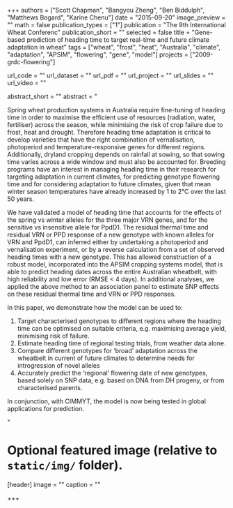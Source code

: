+++
authors = ["Scott Chapman", "Bangyou Zheng", "Ben Biddulph", "Matthews Bogard", "Karine Chenu"]
date = "2015-09-20"
image_preview = ""
math = false
publication_types = ["1"]
publication = "The 9th International Wheat Conferenc"
publication_short = ""
selected = false
title = "Gene-based prediction of heading time to target real-time and future climate adaptation in wheat"
tags = ["wheat", "frost", "heat", "Australia", "climate", "adaptation", "APSIM", "flowering", "gene", "model"]
projects = ["2009-grdc-flowering"]

url_code = ""
url_dataset = ""
url_pdf = ""
url_project = ""
url_slides = ""
url_video = ""

abstract_short = ""
abstract = "<p>Spring wheat production systems in Australia require fine-tuning of heading time in order to maximise the efficient use of resources (radiation, water, fertiliser) across the season, while minimising the risk of crop failure due to frost, heat and drought. Therefore heading time adaptation is critical to develop varieties that have the right combination of vernalisation, photoperiod and temperature-responsive genes for different regions. Additionally, dryland cropping depends on rainfall at sowing, so that sowing time varies across a wide window and must also be accounted for. Breeding programs have an interest in managing heading time in their research for targeting adaptation in current climates, for predicting genotype flowering time and for considering adaptation to future climates, given that mean winter season temperatures have already increased by 1 to 2°C over the last 50 years. </p> <p> We have validated a model of heading time that accounts for the effects of the spring vs winter alleles for the three major VRN genes, and for the sensitive vs insensitive allele for PpdD1. The residual thermal time and residual VRN or PPD response of a new genotype with known alleles for VRN and PpdD1, can inferred either by undertaking a photoperiod and vernalisation experiment, or by a reverse calculation from a set of observed heading times with a new genotype. This has allowed construction of a robust model, incorporated into the APSIM cropping systems model, that is able to predict heading dates across the entire Australian wheatbelt, with high reliability and low error (RMSE < 4 days). In additional analyses, we applied the above method to an association panel to estimate SNP effects on these residual thermal time and VRN or PPD responses. </p> <p>In this paper, we demonstrate how the model can be used to:  </p> <ol><li> Target characterised genotypes to different regions where the heading time can be optimised on suitable criteria, e.g. maximising average yield, minimising risk of failure.</li><li>Estimate heading time of regional testing trials, from weather data alone.</li><li>Compare different genotypes for ‘broad’ adaptation across the wheatbelt in current of future climates to determine needs for introgression of novel alleles</li><li>Accurately predict the ‘regional’ flowering date of new genotypes, based solely on SNP data, e.g. based on DNA from DH progeny, or from characterised parents. </li></ol><p>In conjunction, with CIMMYT, the model is now being tested in global applications for prediction.</p>"



# Optional featured image (relative to `static/img/` folder).
[header]
image = ""
caption = ""

+++
